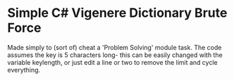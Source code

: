 <h1>Simple C# Vigenere Dictionary Brute Force</h1>
<p>Made simply to (sort of) cheat a 'Problem Solving' module task. The code assumes the key is 5 characters long- this can be easily changed with the variable keylength, or just edit a line or two to remove the limit and cycle everything.</p>
